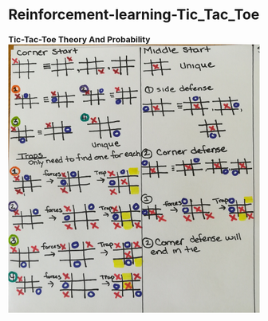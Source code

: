 # Reinforcement-learning-Tic_Tac_Toe

<p align="center">
  <h3>Tic-Tac-Toe Theory And Probability </>
  <img src="tic-tac-toe.jpg" )
</p>
